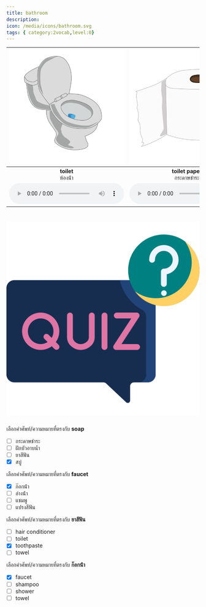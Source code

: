 ```yaml
---
title: bathroom
description: 
icon: /media/icons/bathroom.svg
tags: { category:2vocab,level:0}
---
```


<div class="carrousel">


|![](/media/img/bathroom/toilet.svg)|![](/media/img/bathroom/toilet&#x20;paper.svg)|![](/media/img/bathroom/toothpaste.svg)|![](/media/img/bathroom/toothbrush.svg)|![](/media/img/bathroom/soap.svg)|![](/media/img/bathroom/shampoo.svg)|![](/media/img/bathroom/hair&#x20;conditioner.svg)|![](/media/img/bathroom/basin.svg)|![](/media/img/bathroom/faucet.svg)|![](/media/img/bathroom/towel.svg)|![](/media/img/bathroom/shower.svg)|
| :----: | :----: | :----: | :----: | :----: | :----: | :----: | :----: | :----: | :----: | :----: |
|**toilet**<br>ห้องน้ํา|**toilet paper**<br>กระดาษชําระ|**toothpaste**<br>ยาสีฟัน|**toothbrush**<br>แปรงสีฟัน|**soap**<br>สบู่|**shampoo**<br>แชมพู|**hair conditioner**<br>ครีมนวดผม|**basin**<br>อ่างน้ํา|**faucet**<br>ก๊อกน้ํา|**towel**<br>ผ้าเช็ดตัว|**shower**<br>ฝักบัวอาบน้ำ|
|![](/media/audio/toilet.mp3)|![](/media/audio/toilet&#x20;paper.mp3)|![](/media/audio/toothpaste.mp3)|![](/media/audio/toothbrush.mp3)|![](/media/audio/soap.mp3)|![](/media/audio/shampoo.mp3)|![](/media/audio/hair&#x20;conditioner.mp3)|![](/media/audio/basin.mp3)|![](/media/audio/faucet.mp3)|![](/media/audio/towel.mp3)|![](/media/audio/shower.mp3)|

</div>



# ![icon](/media/icons/quiz.svg) 


 เลือกคำศัพท์/ความหมายที่ตรงกับ **soap**
 - [ ] กระดาษชําระ
 - [ ] ฝักบัวอาบน้ำ
 - [ ] ยาสีฟัน
 - [x] สบู่

 เลือกคำศัพท์/ความหมายที่ตรงกับ **faucet**
 - [x] ก๊อกน้ํา
 - [ ] อ่างน้ํา
 - [ ] แชมพู
 - [ ] แปรงสีฟัน

 เลือกคำศัพท์/ความหมายที่ตรงกับ **ยาสีฟัน**
 - [ ] hair conditioner
 - [ ] toilet
 - [x] toothpaste
 - [ ] towel

 เลือกคำศัพท์/ความหมายที่ตรงกับ **ก๊อกน้ํา**
 - [x] faucet
 - [ ] shampoo
 - [ ] shower
 - [ ] towel
